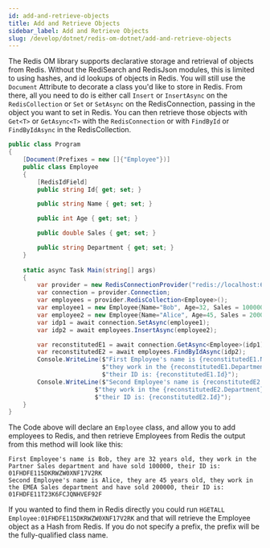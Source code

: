 ```yaml
---
id: add-and-retrieve-objects
title: Add and Retrieve Objects
sidebar_label: Add and Retrieve Objects
slug: /develop/dotnet/redis-om-dotnet/add-and-retrieve-objects
---
```


The Redis OM library supports declarative storage and retrieval of objects from Redis. Without the RediSearch and RedisJson modules, this is limited to using hashes, and id lookups of objects in Redis. You will still use the `Document` Attribute to decorate a class you'd like to store in Redis. From there, all you need to do is either call `Insert` or `InsertAsync` on the `RedisCollection` or `Set` or `SetAsync` on the RedisConnection, passing in the object you want to set in Redis. You can then retrieve those objects with `Get<T>` or `GetAsync<T>` with the `RedisConnection` or with `FindById` or `FindByIdAsync` in the RedisCollection.


```csharp
public class Program
{
    [Document(Prefixes = new []{"Employee"})]
    public class Employee
    {
        [RedisIdField]
        public string Id{ get; set; }

        public string Name { get; set; }

        public int Age { get; set; }

        public double Sales { get; set; }    

        public string Department { get; set; }
    }
    
    static async Task Main(string[] args)
    {
        var provider = new RedisConnectionProvider("redis://localhost:6379");
        var connection = provider.Connection;
        var employees = provider.RedisCollection<Employee>();
        var employee1 = new Employee{Name="Bob", Age=32, Sales = 100000, Department="Partner Sales"};
        var employee2 = new Employee{Name="Alice", Age=45, Sales = 200000, Department="EMEA Sales"};
        var idp1 = await connection.SetAsync(employee1);
        var idp2 = await employees.InsertAsync(employee2);

        var reconstitutedE1 = await connection.GetAsync<Employee>(idp1);
        var reconstitutedE2 = await employees.FindByIdAsync(idp2);
        Console.WriteLine($"First Employee's name is {reconstitutedE1.Name}, they are {reconstitutedE1.Age} years old, " +
                          $"they work in the {reconstitutedE1.Department} department and have sold {reconstitutedE1.Sales}, " +
                          $"their ID is: {reconstitutedE1.Id}");
        Console.WriteLine($"Second Employee's name is {reconstitutedE2.Name}, they are {reconstitutedE2.Age} years old, " +
                        $"they work in the {reconstitutedE2.Department} department and have sold {reconstitutedE2.Sales}, " +
                        $"their ID is: {reconstitutedE2.Id}");
    }
}
```

The Code above will declare an `Employee` class, and allow you to add employees to Redis, and then retrieve Employees from Redis the output from this method will look like this:


```text
First Employee's name is Bob, they are 32 years old, they work in the Partner Sales department and have sold 100000, their ID is: 01FHDFE115DKRWZW0XNF17V2RK
Second Employee's name is Alice, they are 45 years old, they work in the EMEA Sales department and have sold 200000, their ID is: 01FHDFE11T23K6FCJQNHVEF92F
```

If you wanted to find them in Redis directly you could run `HGETALL Employee:01FHDFE115DKRWZW0XNF17V2RK` and that will retrieve the Employee object as a Hash from Redis. If you do not specify a prefix, the prefix will be the fully-qualified class name.